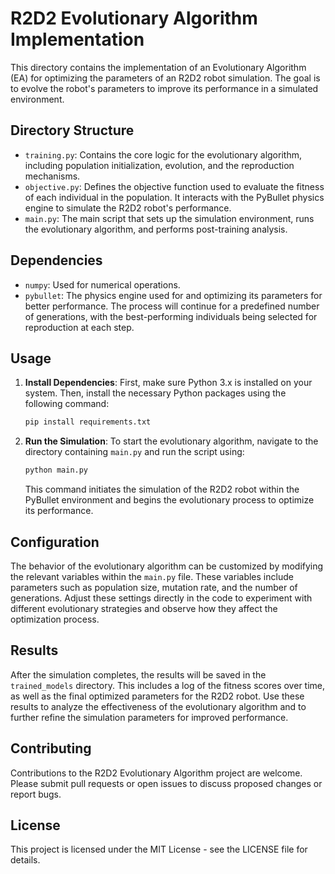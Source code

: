 # R2D2 Evolutionary Algorithm Implementation

This directory contains the implementation of an Evolutionary Algorithm (EA) for optimizing the parameters of an R2D2 robot simulation. The goal is to evolve the robot's parameters to improve its performance in a simulated environment.

## Directory Structure

- `training.py`: Contains the core logic for the evolutionary algorithm, including population initialization, evolution, and the reproduction mechanisms.
- `objective.py`: Defines the objective function used to evaluate the fitness of each individual in the population. It interacts with the PyBullet physics engine to simulate the R2D2 robot's performance.
- `main.py`: The main script that sets up the simulation environment, runs the evolutionary algorithm, and performs post-training analysis.

## Dependencies

- `numpy`: Used for numerical operations.
- `pybullet`: The physics engine used for and optimizing its parameters for better performance. The process will continue for a predefined number of generations, with the best-performing individuals being selected for reproduction at each step.

## Usage

1. **Install Dependencies**: First, make sure Python 3.x is installed on your system. Then, install the necessary Python packages using the following command:

    ```bash
    pip install requirements.txt
    ```

2. **Run the Simulation**: To start the evolutionary algorithm, navigate to the directory containing `main.py` and run the script using:

    ```bash
    python main.py
    ```

    This command initiates the simulation of the R2D2 robot within the PyBullet environment and begins the evolutionary process to optimize its performance.

## Configuration

The behavior of the evolutionary algorithm can be customized by modifying the relevant variables within the `main.py` file. These variables include parameters such as population size, mutation rate, and the number of generations. Adjust these settings directly in the code to experiment with different evolutionary strategies and observe how they affect the optimization process.

## Results

After the simulation completes, the results will be saved in the `trained_models` directory. This includes a log of the fitness scores over time, as well as the final optimized parameters for the R2D2 robot. Use these results to analyze the effectiveness of the evolutionary algorithm and to further refine the simulation parameters for improved performance.

## Contributing

Contributions to the R2D2 Evolutionary Algorithm project are welcome. Please submit pull requests or open issues to discuss proposed changes or report bugs.

## License

This project is licensed under the MIT License - see the LICENSE file for details.